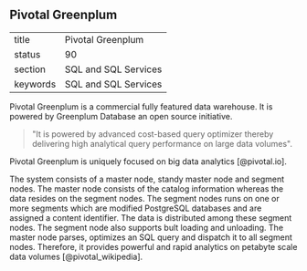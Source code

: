 ## Pivotal Greenplum


|          |                      |
| -------- | -------------------- |
| title    | Pivotal Greenplum    | 
| status   | 90                   |
| section  | SQL and SQL Services |
| keywords | SQL and SQL Services |



Pivotal Greenplum is a commercial fully featured data warehouse. It is
powered by Greenplum Database an open source initiative.

> "It is powered by advanced cost-based query optimizer thereby
> delivering high analytical query performance on large data volumes".

Pivotal Greenplum is uniquely focused on big data analytics
[@pivotal.io].

The system consists of a master node, standy master node and segment
nodes. The master node consists of the catalog information whereas the
data resides on the segment nodes.  The segment nodes runs on one or
more segments which are modified PostgreSQL databases and are assigned
a content identifier. The data is distributed among these segment
nodes. The segment node also supports bult loading and unloading. The
master node parses, optimizes an SQL query and dispatch it to all
segment nodes. Therefore, it provides powerful and rapid analytics on
petabyte scale data volumes [@pivotal_wikipedia].
     
